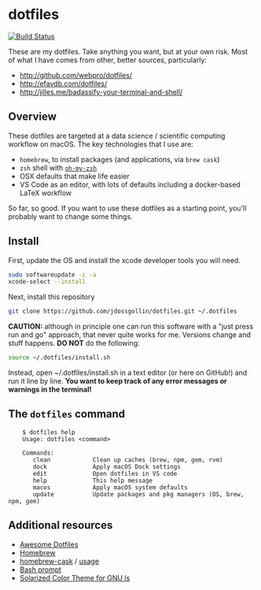 # dotfiles
[![Build Status](https://travis-ci.com/jdossgollin/dotfiles.svg?branch=master)](https://travis-ci.com/jdossgollin/dotfiles)

These are my dotfiles.
Take anything you want, but at your own risk.
Most of what I have comes from other, better sources, particularly:

* http://github.com/webpro/dotfiles/
* http://efavdb.com/dotfiles/
* http://jilles.me/badassify-your-terminal-and-shell/

## Overview

These dotfiles are targeted at a data science / scientific computing workflow on macOS.
The key technologies that I use are:

* `homebrew`, to install packages (and applications, via `brew cask`)
* `zsh` shell with [`oh-my-zsh`](http://jilles.me/badassify-your-terminal-and-shell/)
* OSX defaults that make life easier
* VS Code as an editor, with lots of defaults including a docker-based LaTeX workflow

So far, so good.
If you want to use these dotfiles as a starting point, you'll probably want to change some things.

## Install

First, update the OS and install the xcode developer tools you will need.

```bash
sudo softwareupdate -i -a
xcode-select --install
```

Next, install this repository

```bash
git clone https://github.com/jdossgollin/dotfiles.git ~/.dotfiles
```

**CAUTION:** although in principle one can run this software with a "just press run and go" approach, that never quite works for me. 
Versions change and stuff happens.
**DO NOT** do the following:

```bash
source ~/.dotfiles/install.sh
```

Instead, open ~/.dotfiles/install.sh in a text editor (or here on GitHub!) and run it line by line.
**You want to keep track of any error messages or warnings in the terminal!**

## The `dotfiles` command

```
    $ dotfiles help
    Usage: dotfiles <command>

    Commands:
       clean            Clean up caches (brew, npm, gem, rvm)
       dock             Apply macOS Dock settings
       edit             Open dotfiles in VS code
       help             This help message
       macos            Apply macOS system defaults
       update           Update packages and pkg managers (OS, brew, npm, gem)
```

## Additional resources

* [Awesome Dotfiles](https://github.com/webpro/awesome-dotfiles)
* [Homebrew](https://brew.sh)
* [homebrew-cask](https://caskroom.github.io) / [usage](https://github.com/phinze/homebrew-cask/blob/master/USAGE.md)
* [Bash prompt](https://wiki.archlinux.org/index.php/Color_Bash_Prompt)
* [Solarized Color Theme for GNU ls](https://github.com/seebi/dircolors-solarized)
